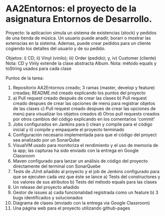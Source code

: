 # AA2Entornos: el proyecto de la asignatura Entornos de Desarrollo.

Proyecto: la aplicacion simula un sistema de existencias (stock) y pedidos de una tienda de música. Un usuario puede anadir, borarr o mostrar las extenscias en la sistema. Ademas, puede crear pedidos para un cliente cogiendo los detalles del usuario y de su pedido.

Objetos:  i) CD; ii) Vinyl (vinilo); iii) Order (pedido); y, iv) Customer (cliente)
Nota: CD y Vinly extende la clase abstracta Album.
Nota: método equals y toString usados para cada clase

Puntos de la tarea:

1) Repositorio AA2Entornos creado; 3 ramas (master, develop y feature) creadas; README.md creado explicando los puntos del proyecto
2)  a) Pull request creado después de crear las clases
    b) Pull request creado despues de crear las opciones de menú para registrar objetos de las clases
    c) Pull request creado despues de crear las opciones de menú para visualizar los objetos creados
    d) Otros pull requests creados por otros cambios del código explicando en los comentarios 'commit'
3) Jobs configurados en Jankins para i) clean y compile para el código inicial y ii) compile y empaquete el proyecto terminado
4) Configuración necesario implementada para que el código del proyect sea analizado por un SonarQube
5) VisualVM usado para monitoriza el rendimiento y el uso de memoria de la app; las capturas ha sido enviado con la entrega en Google Classroom
6) Maven configurado para lanzar un análisis de código del proyecto directamente del terminal con SonarQuebe
7) Tests de JUnit añadido al proyecto y el job de Jenkins configurado para que se ejecuten cada vez que éste se lance
   a) Tests del constructores y los valores de sus atributos
   b) Tests del método equals para las clases
8) Un release del proyecto añadido
9) Gestor de issues
   a) cada funcionalidad registrada como un feature
   b) 3 bugs identificados y solucionados
10) Diagrama de clases (enviado con la entrega via Google Classroom)
11) Una página web para el proyecto utilizando github-pages
